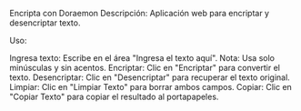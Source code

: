 Encripta con Doraemon
Descripción:
Aplicación web para encriptar y desencriptar texto.

Uso:

Ingresa texto: Escribe en el área "Ingresa el texto aquí".
Nota: Usa solo minúsculas y sin acentos.
Encriptar: Clic en "Encriptar" para convertir el texto.
Desencriptar: Clic en "Desencriptar" para recuperar el texto original.
Limpiar: Clic en "Limpiar Texto" para borrar ambos campos.
Copiar: Clic en "Copiar Texto" para copiar el resultado al portapapeles.
